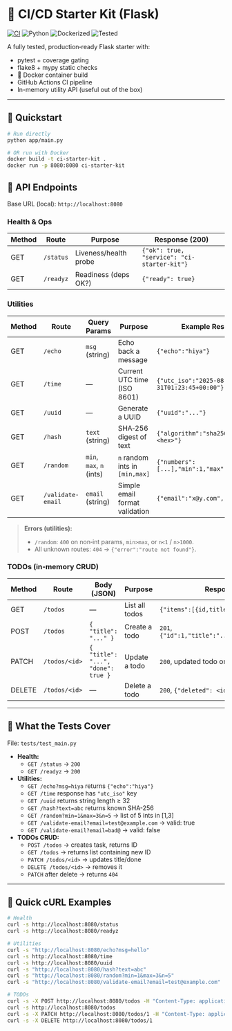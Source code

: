 # 🧪 CI/CD Starter Kit (Flask)

[![CI](https://github.com/AChad10/ci-cd-starterkit/actions/workflows/ci.yml/badge.svg?branch=main)](https://github.com/AChad10/ci-cd-starterkit/actions)
![Python](https://img.shields.io/badge/python-3.11-blue)
![Dockerized](https://img.shields.io/badge/docker-ready-brightgreen)
![Tested](https://img.shields.io/badge/tests-passing-success)
<!-- Optional: Coverage -->
<!-- ![Coverage](https://img.shields.io/codecov/c/github/arnavchaddha/ci-cd-starterkit) -->

A fully tested, production‑ready Flask starter with:

-  pytest + coverage gating
-  flake8 + mypy static checks
- 🐳 Docker container build
-  GitHub Actions CI pipeline
-  In-memory utility API (useful out of the box)

---

## 🚀 Quickstart

```bash
# Run directly
python app/main.py

# OR run with Docker
docker build -t ci-starter-kit .
docker run -p 8080:8080 ci-starter-kit

```

## 📡 API Endpoints

Base URL (local): `http://localhost:8080`

### Health & Ops

| Method | Route      | Purpose                  | Response (200) |
|--------|------------|--------------------------|----------------|
| GET    | `/status`  | Liveness/health probe    | `{"ok": true, "service": "ci-starter-kit"}` |
| GET    | `/readyz`  | Readiness (deps OK?)     | `{"ready": true}` |

### Utilities

| Method | Route                 | Query Params                 | Purpose                          | Example Response |
|--------|-----------------------|------------------------------|----------------------------------|------------------|
| GET    | `/echo`               | `msg` (string)               | Echo back a message              | `{"echo":"hiya"}` |
| GET    | `/time`               | —                            | Current UTC time (ISO 8601)      | `{"utc_iso":"2025-08-31T01:23:45+00:00"}` |
| GET    | `/uuid`               | —                            | Generate a UUID                  | `{"uuid":"..."}` |
| GET    | `/hash`               | `text` (string)              | SHA‑256 digest of text           | `{"algorithm":"sha256","hash":"<hex>"}` |
| GET    | `/random`             | `min`, `max`, `n` (ints)     | `n` random ints in `[min,max]`   | `{"numbers":[...],"min":1,"max":3,"n":5}` |
| GET    | `/validate-email`     | `email` (string)             | Simple email format validation   | `{"email":"x@y.com","valid":true}` |

> **Errors (utilities):**
> - `/random`: `400` on non‑int params, `min>max`, or `n<1` / `n>1000`.
> - All unknown routes: `404` → `{"error":"route not found"}`.

### TODOs (in‑memory CRUD)

| Method | Route              | Body (JSON)                          | Purpose         | Response |
|--------|--------------------|--------------------------------------|-----------------|----------|
| GET    | `/todos`           | —                                    | List all todos  | `{"items":[{id,title,done},...]}` |
| POST   | `/todos`           | `{ "title": "..." }`                 | Create a todo   | `201`, `{"id":1,"title":"...","done":false}` |
| PATCH  | `/todos/<id>`      | `{ "title": "...", "done": true }`   | Update a todo   | `200`, updated todo or `404` |
| DELETE | `/todos/<id>`      | —                                    | Delete a todo   | `200`, `{"deleted": <id>}` or `404` |

---

## 🧪 What the Tests Cover

File: `tests/test_main.py`

- **Health:**
  - `GET /status` → `200`
  - `GET /readyz` → `200`
- **Utilities:**
  - `GET /echo?msg=hiya` returns `{"echo":"hiya"}`
  - `GET /time` response has `"utc_iso"` key
  - `GET /uuid` returns string length ≥ 32
  - `GET /hash?text=abc` returns known SHA-256
  - `GET /random?min=1&max=3&n=5` → list of 5 ints in [1,3]
  - `GET /validate-email?email=test@example.com` → valid: true
  - `GET /validate-email?email=bad@` → valid: false
- **TODOs CRUD:**
  - `POST /todos` → creates task, returns ID
  - `GET /todos` → returns list containing new ID
  - `PATCH /todos/<id>` → updates title/done
  - `DELETE /todos/<id>` → removes it
  - `PATCH` after delete → returns `404`

---

## 🧪 Quick cURL Examples

```bash
# Health
curl -s http://localhost:8080/status
curl -s http://localhost:8080/readyz

# Utilities
curl -s "http://localhost:8080/echo?msg=hello"
curl -s http://localhost:8080/time
curl -s http://localhost:8080/uuid
curl -s "http://localhost:8080/hash?text=abc"
curl -s "http://localhost:8080/random?min=1&max=3&n=5"
curl -s "http://localhost:8080/validate-email?email=test@example.com"

# TODOs
curl -s -X POST http://localhost:8080/todos -H "Content-Type: application/json" -d '{"title":"first task"}'
curl -s http://localhost:8080/todos
curl -s -X PATCH http://localhost:8080/todos/1 -H "Content-Type: application/json" -d '{"done":true,"title":"renamed"}'
curl -s -X DELETE http://localhost:8080/todos/1

